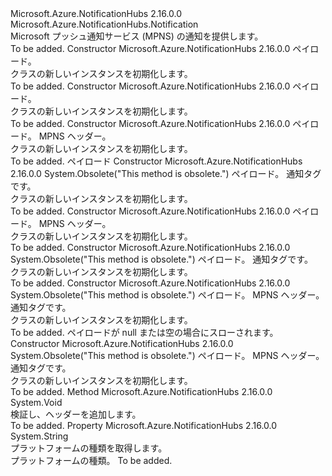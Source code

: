 <Type Name="MpnsNotification" FullName="Microsoft.Azure.NotificationHubs.MpnsNotification">
  <TypeSignature Language="C#" Value="public sealed class MpnsNotification : Microsoft.Azure.NotificationHubs.Notification" />
  <TypeSignature Language="ILAsm" Value=".class public auto ansi sealed beforefieldinit MpnsNotification extends Microsoft.Azure.NotificationHubs.Notification" />
  <TypeSignature Language="DocId" Value="T:Microsoft.Azure.NotificationHubs.MpnsNotification" />
  <TypeSignature Language="VB.NET" Value="Public NotInheritable Class MpnsNotification&#xA;Inherits Notification" />
  <TypeSignature Language="F#" Value="type MpnsNotification = class&#xA;    inherit Notification" />
  <AssemblyInfo>
    <AssemblyName>Microsoft.Azure.NotificationHubs</AssemblyName>
    <AssemblyVersion>2.16.0.0</AssemblyVersion>
  </AssemblyInfo>
  <Base>
    <BaseTypeName>Microsoft.Azure.NotificationHubs.Notification</BaseTypeName>
  </Base>
  <Interfaces></Interfaces>
  <Docs>
    <summary>Microsoft プッシュ通知サービス (MPNS) の通知を提供します。</summary>
    <remarks>To be added.</remarks>
  </Docs>
  <Members>
    <Member MemberName=".ctor">
      <MemberSignature Language="C#" Value="public MpnsNotification (string payLoad);" />
      <MemberSignature Language="ILAsm" Value=".method public hidebysig specialname rtspecialname instance void .ctor(string payLoad) cil managed" />
      <MemberSignature Language="DocId" Value="M:Microsoft.Azure.NotificationHubs.MpnsNotification.#ctor(System.String)" />
      <MemberSignature Language="VB.NET" Value="Public Sub New (payLoad As String)" />
      <MemberSignature Language="F#" Value="new Microsoft.Azure.NotificationHubs.MpnsNotification : string -&gt; Microsoft.Azure.NotificationHubs.MpnsNotification" Usage="new Microsoft.Azure.NotificationHubs.MpnsNotification payLoad" />
      <MemberType>Constructor</MemberType>
      <AssemblyInfo>
        <AssemblyName>Microsoft.Azure.NotificationHubs</AssemblyName>
        <AssemblyVersion>2.16.0.0</AssemblyVersion>
      </AssemblyInfo>
      <Parameters>
        <Parameter Name="payLoad" Type="System.String" />
      </Parameters>
      <Docs>
        <param name="payLoad">ペイロード。</param>
        <summary><see cref="T:Microsoft.Azure.NotificationHubs.MpnsNotification" /> クラスの新しいインスタンスを初期化します。</summary>
        <remarks>To be added.</remarks>
      </Docs>
    </Member>
    <Member MemberName=".ctor">
      <MemberSignature Language="C#" Value="public MpnsNotification (System.Xml.XmlDocument payLoad);" />
      <MemberSignature Language="ILAsm" Value=".method public hidebysig specialname rtspecialname instance void .ctor(class System.Xml.XmlDocument payLoad) cil managed" />
      <MemberSignature Language="DocId" Value="M:Microsoft.Azure.NotificationHubs.MpnsNotification.#ctor(System.Xml.XmlDocument)" />
      <MemberSignature Language="VB.NET" Value="Public Sub New (payLoad As XmlDocument)" />
      <MemberSignature Language="F#" Value="new Microsoft.Azure.NotificationHubs.MpnsNotification : System.Xml.XmlDocument -&gt; Microsoft.Azure.NotificationHubs.MpnsNotification" Usage="new Microsoft.Azure.NotificationHubs.MpnsNotification payLoad" />
      <MemberType>Constructor</MemberType>
      <AssemblyInfo>
        <AssemblyName>Microsoft.Azure.NotificationHubs</AssemblyName>
        <AssemblyVersion>2.16.0.0</AssemblyVersion>
      </AssemblyInfo>
      <Parameters>
        <Parameter Name="payLoad" Type="System.Xml.XmlDocument" />
      </Parameters>
      <Docs>
        <param name="payLoad">ペイロード。</param>
        <summary><see cref="T:Microsoft.Azure.NotificationHubs.MpnsNotification" /> クラスの新しいインスタンスを初期化します。</summary>
        <remarks>To be added.</remarks>
      </Docs>
    </Member>
    <Member MemberName=".ctor">
      <MemberSignature Language="C#" Value="public MpnsNotification (string payLoad, System.Collections.Generic.IDictionary&lt;string,string&gt; mpnsHeaders);" />
      <MemberSignature Language="ILAsm" Value=".method public hidebysig specialname rtspecialname instance void .ctor(string payLoad, class System.Collections.Generic.IDictionary`2&lt;string, string&gt; mpnsHeaders) cil managed" />
      <MemberSignature Language="DocId" Value="M:Microsoft.Azure.NotificationHubs.MpnsNotification.#ctor(System.String,System.Collections.Generic.IDictionary{System.String,System.String})" />
      <MemberSignature Language="VB.NET" Value="Public Sub New (payLoad As String, mpnsHeaders As IDictionary(Of String, String))" />
      <MemberSignature Language="F#" Value="new Microsoft.Azure.NotificationHubs.MpnsNotification : string * System.Collections.Generic.IDictionary&lt;string, string&gt; -&gt; Microsoft.Azure.NotificationHubs.MpnsNotification" Usage="new Microsoft.Azure.NotificationHubs.MpnsNotification (payLoad, mpnsHeaders)" />
      <MemberType>Constructor</MemberType>
      <AssemblyInfo>
        <AssemblyName>Microsoft.Azure.NotificationHubs</AssemblyName>
        <AssemblyVersion>2.16.0.0</AssemblyVersion>
      </AssemblyInfo>
      <Parameters>
        <Parameter Name="payLoad" Type="System.String" />
        <Parameter Name="mpnsHeaders" Type="System.Collections.Generic.IDictionary&lt;System.String,System.String&gt;" />
      </Parameters>
      <Docs>
        <param name="payLoad">ペイロード。</param>
        <param name="mpnsHeaders">MPNS ヘッダー。</param>
        <summary><see cref="T:Microsoft.Azure.NotificationHubs.MpnsNotification" /> クラスの新しいインスタンスを初期化します。</summary>
        <remarks>To be added.</remarks>
        <exception cref="T:System.ArgumentNullException">ペイロード</exception>
      </Docs>
    </Member>
    <Member MemberName=".ctor">
      <MemberSignature Language="C#" Value="public MpnsNotification (string payLoad, string tag);" />
      <MemberSignature Language="ILAsm" Value=".method public hidebysig specialname rtspecialname instance void .ctor(string payLoad, string tag) cil managed" />
      <MemberSignature Language="DocId" Value="M:Microsoft.Azure.NotificationHubs.MpnsNotification.#ctor(System.String,System.String)" />
      <MemberSignature Language="VB.NET" Value="Public Sub New (payLoad As String, tag As String)" />
      <MemberSignature Language="F#" Value="new Microsoft.Azure.NotificationHubs.MpnsNotification : string * string -&gt; Microsoft.Azure.NotificationHubs.MpnsNotification" Usage="new Microsoft.Azure.NotificationHubs.MpnsNotification (payLoad, tag)" />
      <MemberType>Constructor</MemberType>
      <AssemblyInfo>
        <AssemblyName>Microsoft.Azure.NotificationHubs</AssemblyName>
        <AssemblyVersion>2.16.0.0</AssemblyVersion>
      </AssemblyInfo>
      <Attributes>
        <Attribute>
          <AttributeName>System.Obsolete("This method is obsolete.")</AttributeName>
        </Attribute>
      </Attributes>
      <Parameters>
        <Parameter Name="payLoad" Type="System.String" />
        <Parameter Name="tag" Type="System.String" />
      </Parameters>
      <Docs>
        <param name="payLoad">ペイロード。</param>
        <param name="tag">通知タグです。</param>
        <summary><see cref="T:Microsoft.Azure.NotificationHubs.MpnsNotification" /> クラスの新しいインスタンスを初期化します。</summary>
        <remarks>To be added.</remarks>
      </Docs>
    </Member>
    <Member MemberName=".ctor">
      <MemberSignature Language="C#" Value="public MpnsNotification (System.Xml.XmlDocument payLoad, System.Collections.Generic.IDictionary&lt;string,string&gt; mpnsHeaders);" />
      <MemberSignature Language="ILAsm" Value=".method public hidebysig specialname rtspecialname instance void .ctor(class System.Xml.XmlDocument payLoad, class System.Collections.Generic.IDictionary`2&lt;string, string&gt; mpnsHeaders) cil managed" />
      <MemberSignature Language="DocId" Value="M:Microsoft.Azure.NotificationHubs.MpnsNotification.#ctor(System.Xml.XmlDocument,System.Collections.Generic.IDictionary{System.String,System.String})" />
      <MemberSignature Language="VB.NET" Value="Public Sub New (payLoad As XmlDocument, mpnsHeaders As IDictionary(Of String, String))" />
      <MemberSignature Language="F#" Value="new Microsoft.Azure.NotificationHubs.MpnsNotification : System.Xml.XmlDocument * System.Collections.Generic.IDictionary&lt;string, string&gt; -&gt; Microsoft.Azure.NotificationHubs.MpnsNotification" Usage="new Microsoft.Azure.NotificationHubs.MpnsNotification (payLoad, mpnsHeaders)" />
      <MemberType>Constructor</MemberType>
      <AssemblyInfo>
        <AssemblyName>Microsoft.Azure.NotificationHubs</AssemblyName>
        <AssemblyVersion>2.16.0.0</AssemblyVersion>
      </AssemblyInfo>
      <Parameters>
        <Parameter Name="payLoad" Type="System.Xml.XmlDocument" />
        <Parameter Name="mpnsHeaders" Type="System.Collections.Generic.IDictionary&lt;System.String,System.String&gt;" />
      </Parameters>
      <Docs>
        <param name="payLoad">ペイロード。</param>
        <param name="mpnsHeaders">MPNS ヘッダー。</param>
        <summary><see cref="T:Microsoft.Azure.NotificationHubs.MpnsNotification" /> クラスの新しいインスタンスを初期化します。</summary>
        <remarks>To be added.</remarks>
      </Docs>
    </Member>
    <Member MemberName=".ctor">
      <MemberSignature Language="C#" Value="public MpnsNotification (System.Xml.XmlDocument payLoad, string tag);" />
      <MemberSignature Language="ILAsm" Value=".method public hidebysig specialname rtspecialname instance void .ctor(class System.Xml.XmlDocument payLoad, string tag) cil managed" />
      <MemberSignature Language="DocId" Value="M:Microsoft.Azure.NotificationHubs.MpnsNotification.#ctor(System.Xml.XmlDocument,System.String)" />
      <MemberSignature Language="VB.NET" Value="Public Sub New (payLoad As XmlDocument, tag As String)" />
      <MemberSignature Language="F#" Value="new Microsoft.Azure.NotificationHubs.MpnsNotification : System.Xml.XmlDocument * string -&gt; Microsoft.Azure.NotificationHubs.MpnsNotification" Usage="new Microsoft.Azure.NotificationHubs.MpnsNotification (payLoad, tag)" />
      <MemberType>Constructor</MemberType>
      <AssemblyInfo>
        <AssemblyName>Microsoft.Azure.NotificationHubs</AssemblyName>
        <AssemblyVersion>2.16.0.0</AssemblyVersion>
      </AssemblyInfo>
      <Attributes>
        <Attribute>
          <AttributeName>System.Obsolete("This method is obsolete.")</AttributeName>
        </Attribute>
      </Attributes>
      <Parameters>
        <Parameter Name="payLoad" Type="System.Xml.XmlDocument" />
        <Parameter Name="tag" Type="System.String" />
      </Parameters>
      <Docs>
        <param name="payLoad">ペイロード。</param>
        <param name="tag">通知タグです。</param>
        <summary><see cref="T:Microsoft.Azure.NotificationHubs.MpnsNotification" /> クラスの新しいインスタンスを初期化します。</summary>
        <remarks>To be added.</remarks>
      </Docs>
    </Member>
    <Member MemberName=".ctor">
      <MemberSignature Language="C#" Value="public MpnsNotification (string payLoad, System.Collections.Generic.IDictionary&lt;string,string&gt; mpnsHeaders, string tag);" />
      <MemberSignature Language="ILAsm" Value=".method public hidebysig specialname rtspecialname instance void .ctor(string payLoad, class System.Collections.Generic.IDictionary`2&lt;string, string&gt; mpnsHeaders, string tag) cil managed" />
      <MemberSignature Language="DocId" Value="M:Microsoft.Azure.NotificationHubs.MpnsNotification.#ctor(System.String,System.Collections.Generic.IDictionary{System.String,System.String},System.String)" />
      <MemberSignature Language="VB.NET" Value="Public Sub New (payLoad As String, mpnsHeaders As IDictionary(Of String, String), tag As String)" />
      <MemberSignature Language="F#" Value="new Microsoft.Azure.NotificationHubs.MpnsNotification : string * System.Collections.Generic.IDictionary&lt;string, string&gt; * string -&gt; Microsoft.Azure.NotificationHubs.MpnsNotification" Usage="new Microsoft.Azure.NotificationHubs.MpnsNotification (payLoad, mpnsHeaders, tag)" />
      <MemberType>Constructor</MemberType>
      <AssemblyInfo>
        <AssemblyName>Microsoft.Azure.NotificationHubs</AssemblyName>
        <AssemblyVersion>2.16.0.0</AssemblyVersion>
      </AssemblyInfo>
      <Attributes>
        <Attribute>
          <AttributeName>System.Obsolete("This method is obsolete.")</AttributeName>
        </Attribute>
      </Attributes>
      <Parameters>
        <Parameter Name="payLoad" Type="System.String" />
        <Parameter Name="mpnsHeaders" Type="System.Collections.Generic.IDictionary&lt;System.String,System.String&gt;" />
        <Parameter Name="tag" Type="System.String" />
      </Parameters>
      <Docs>
        <param name="payLoad">ペイロード。</param>
        <param name="mpnsHeaders">MPNS ヘッダー。</param>
        <param name="tag">通知タグです。</param>
        <summary><see cref="T:Microsoft.Azure.NotificationHubs.MpnsNotification" /> クラスの新しいインスタンスを初期化します。</summary>
        <remarks>To be added.</remarks>
        <exception cref="T:System.ArgumentNullException">ペイロードが null または空の場合にスローされます。</exception>
      </Docs>
    </Member>
    <Member MemberName=".ctor">
      <MemberSignature Language="C#" Value="public MpnsNotification (System.Xml.XmlDocument payLoad, System.Collections.Generic.IDictionary&lt;string,string&gt; mpnsHeaders, string tag);" />
      <MemberSignature Language="ILAsm" Value=".method public hidebysig specialname rtspecialname instance void .ctor(class System.Xml.XmlDocument payLoad, class System.Collections.Generic.IDictionary`2&lt;string, string&gt; mpnsHeaders, string tag) cil managed" />
      <MemberSignature Language="DocId" Value="M:Microsoft.Azure.NotificationHubs.MpnsNotification.#ctor(System.Xml.XmlDocument,System.Collections.Generic.IDictionary{System.String,System.String},System.String)" />
      <MemberSignature Language="VB.NET" Value="Public Sub New (payLoad As XmlDocument, mpnsHeaders As IDictionary(Of String, String), tag As String)" />
      <MemberSignature Language="F#" Value="new Microsoft.Azure.NotificationHubs.MpnsNotification : System.Xml.XmlDocument * System.Collections.Generic.IDictionary&lt;string, string&gt; * string -&gt; Microsoft.Azure.NotificationHubs.MpnsNotification" Usage="new Microsoft.Azure.NotificationHubs.MpnsNotification (payLoad, mpnsHeaders, tag)" />
      <MemberType>Constructor</MemberType>
      <AssemblyInfo>
        <AssemblyName>Microsoft.Azure.NotificationHubs</AssemblyName>
        <AssemblyVersion>2.16.0.0</AssemblyVersion>
      </AssemblyInfo>
      <Attributes>
        <Attribute>
          <AttributeName>System.Obsolete("This method is obsolete.")</AttributeName>
        </Attribute>
      </Attributes>
      <Parameters>
        <Parameter Name="payLoad" Type="System.Xml.XmlDocument" />
        <Parameter Name="mpnsHeaders" Type="System.Collections.Generic.IDictionary&lt;System.String,System.String&gt;" />
        <Parameter Name="tag" Type="System.String" />
      </Parameters>
      <Docs>
        <param name="payLoad">ペイロード。</param>
        <param name="mpnsHeaders">MPNS ヘッダー。</param>
        <param name="tag">通知タグです。</param>
        <summary><see cref="T:Microsoft.Azure.NotificationHubs.MpnsNotification" /> クラスの新しいインスタンスを初期化します。</summary>
        <remarks>To be added.</remarks>
      </Docs>
    </Member>
    <Member MemberName="OnValidateAndPopulateHeaders">
      <MemberSignature Language="C#" Value="protected override void OnValidateAndPopulateHeaders ();" />
      <MemberSignature Language="ILAsm" Value=".method familyhidebysig virtual instance void OnValidateAndPopulateHeaders() cil managed" />
      <MemberSignature Language="DocId" Value="M:Microsoft.Azure.NotificationHubs.MpnsNotification.OnValidateAndPopulateHeaders" />
      <MemberSignature Language="VB.NET" Value="Protected Overrides Sub OnValidateAndPopulateHeaders ()" />
      <MemberSignature Language="F#" Value="override this.OnValidateAndPopulateHeaders : unit -&gt; unit" Usage="mpnsNotification.OnValidateAndPopulateHeaders " />
      <MemberType>Method</MemberType>
      <AssemblyInfo>
        <AssemblyName>Microsoft.Azure.NotificationHubs</AssemblyName>
        <AssemblyVersion>2.16.0.0</AssemblyVersion>
      </AssemblyInfo>
      <ReturnValue>
        <ReturnType>System.Void</ReturnType>
      </ReturnValue>
      <Parameters />
      <Docs>
        <summary>
            検証し、ヘッダーを追加します。
            </summary>
        <remarks>To be added.</remarks>
      </Docs>
    </Member>
    <Member MemberName="PlatformType">
      <MemberSignature Language="C#" Value="protected override string PlatformType { get; }" />
      <MemberSignature Language="ILAsm" Value=".property instance string PlatformType" />
      <MemberSignature Language="DocId" Value="P:Microsoft.Azure.NotificationHubs.MpnsNotification.PlatformType" />
      <MemberSignature Language="VB.NET" Value="Protected Overrides ReadOnly Property PlatformType As String" />
      <MemberSignature Language="F#" Value="member this.PlatformType : string" Usage="Microsoft.Azure.NotificationHubs.MpnsNotification.PlatformType" />
      <MemberType>Property</MemberType>
      <AssemblyInfo>
        <AssemblyName>Microsoft.Azure.NotificationHubs</AssemblyName>
        <AssemblyVersion>2.16.0.0</AssemblyVersion>
      </AssemblyInfo>
      <ReturnValue>
        <ReturnType>System.String</ReturnType>
      </ReturnValue>
      <Docs>
        <summary>
            プラットフォームの種類を取得します。
            </summary>
        <value>
            プラットフォームの種類。
            </value>
        <remarks>To be added.</remarks>
      </Docs>
    </Member>
  </Members>
</Type>